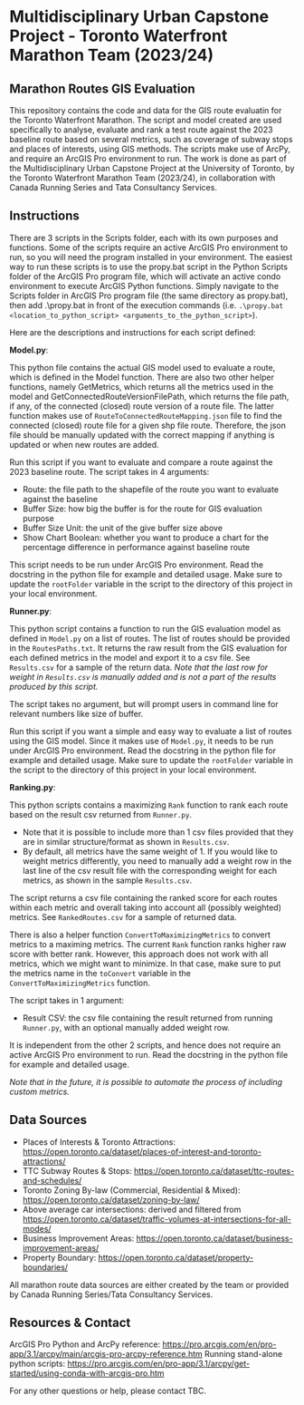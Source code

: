 # Multidisciplinary Urban Capstone Project - Toronto Waterfront Marathon Team (2023/24)

## Marathon Routes GIS Evaluation

This repository contains the code and data for the GIS route evaluatin for the Toronto Waterfront Marathon. The script and model created are used specifically to analyse, evaluate and rank a test route against the 2023 baseline route based on several metrics, such as coverage of subway stops and places of interests, using GIS methods. The scripts make use of ArcPy, and require an ArcGIS Pro environment to run. The work is done as part of the Multidisciplinary Urban Capstone Project at the University of Toronto, by the Toronto Waterfront Marathon Team (2023/24), in collaboration with Canada Running Series and Tata Consultancy Services.

## Instructions

There are 3 scripts in the Scripts folder, each with its own purposes and functions. Some of the scripts require an active ArcGIS Pro environment to run, so you will need the program installed in your environment. The easiest way to run these scripts is to use the propy.bat script in the Python Scripts folder of the ArcGIS Pro program file, which will activate an active condo environment to execute ArcGIS Python functions. Simply navigate to the Scripts folder in ArcGIS Pro program file (the same directory as propy.bat), then add .\propy.bat in front of the execution commands (i.e. `.\propy.bat <location_to_python_script> <arguments_to_the_python_script>`).

Here are the descriptions and instructions for each script defined:

**Model.py**:

This python file contains the actual GIS model used to evaluate a route, which is defined in the Model function. There are also two other helper functions, namely GetMetrics, which returns all the metrics used in the model and GetConnectedRouteVersionFilePath, which returns the file path, if any, of the connected (closed) route version of a route file. The latter function makes use of `RouteToConnectedRouteMapping.json` file to find the connected (closed) route file for a given shp file route. Therefore, the json file should be manually updated with the correct mapping if anything is updated or when new routes are added.

Run this script if you want to evaluate and compare a route against the 2023 baseline route. The script takes in 4 arguments:

- Route: the file path to the shapefile of the route you want to evaluate against the baseline
- Buffer Size: how big the buffer is for the route for GIS evaluation purpose
- Buffer Size Unit: the unit of the give buffer size above
- Show Chart Boolean: whether you want to produce a chart for the percentage difference in performance against baseline route

This script needs to be run under ArcGIS Pro environment. Read the docstring in the python file for example and detailed usage. Make sure to update the `rootFolder` variable in the script to the directory of this project in your local environment.

**Runner.py**:

This python script contains a function to run the GIS evaluation model as defined in `Model.py` on a list of routes. The list of routes should be provided in the `RoutesPaths.txt`. It returns the raw result from the GIS evaluation for each defined metrics in the model and export it to a csv file. See `Results.csv` for a sample of the return data. _Note that the last row for weight in `Results.csv` is manually added and is not a part of the results produced by this script._

The script takes no argument, but will prompt users in command line for relevant numbers like size of buffer.

Run this script if you want a simple and easy way to evaluate a list of routes using the GIS model. Since it makes use of `Model.py`, it needs to be run under ArcGIS Pro environment. Read the docstring in the python file for example and detailed usage. Make sure to update the `rootFolder` variable in the script to the directory of this project in your local environment.

**Ranking.py**:

This python scripts contains a maximizing `Rank` function to rank each route based on the result csv returned from `Runner.py`.

- Note that it is possible to include more than 1 csv files provided that they are in similar structure/format as shown in `Results.csv`.
- By default, all metrics have the same weight of 1. If you would like to weight metrics differently, you need to manually add a weight row in the last line of the csv result file with the corresponding weight for each metrics, as shown in the sample `Results.csv`.

The script returns a csv file containing the ranked score for each routes within each metric and overall taking into account all (possibly weighted) metrics. See `RankedRoutes.csv` for a sample of returned data.

There is also a helper function `ConvertToMaximizingMetrics` to convert metrics to a maximing metrics. The current `Rank` function ranks higher raw score with better rank. However, this approach does not work with all metrics, which we might want to minimize. In that case, make sure to put the metrics name in the `toConvert` variable in the `ConvertToMaximizingMetrics` function.

The script takes in 1 argument:

- Result CSV: the csv file containing the result returned from running `Runner.py`, with an optional manually added weight row.

It is independent from the other 2 scripts, and hence does not require an active ArcGIS Pro environment to run. Read the docstring in the python file for example and detailed usage.

_Note that in the future, it is possible to automate the process of including custom metrics._

## Data Sources

- Places of Interests & Toronto Attractions: https://open.toronto.ca/dataset/places-of-interest-and-toronto-attractions/
- TTC Subway Routes & Stops: https://open.toronto.ca/dataset/ttc-routes-and-schedules/
- Toronto Zoning By-law (Commercial, Residential & Mixed): https://open.toronto.ca/dataset/zoning-by-law/
- Above average car intersections: derived and filtered from https://open.toronto.ca/dataset/traffic-volumes-at-intersections-for-all-modes/
- Business Improvement Areas: https://open.toronto.ca/dataset/business-improvement-areas/
- Property Boundary: https://open.toronto.ca/dataset/property-boundaries/

All marathon route data sources are either created by the team or provided by Canada Running Series/Tata Consultancy Services.

## Resources & Contact

ArcGIS Pro Python and ArcPy reference: https://pro.arcgis.com/en/pro-app/3.1/arcpy/main/arcgis-pro-arcpy-reference.htm
Running stand-alone python scripts: https://pro.arcgis.com/en/pro-app/3.1/arcpy/get-started/using-conda-with-arcgis-pro.htm

For any other questions or help, please contact TBC.
